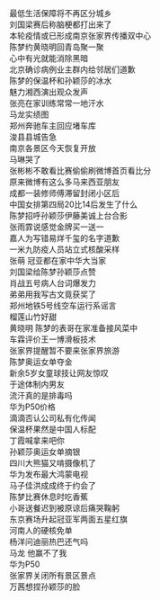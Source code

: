 最低生活保障将不再区分城乡  
刘国梁赛后称脑梗都打出来了  
本轮疫情或已形成南京张家界传播双中心  
陈梦约黄晓明回青岛聚一聚  
心中有光就能消除黑暗  
北京确诊病例业主群内给邻居们道歉  
陈梦的保温杯和孙颖莎的冰水  
魅力湘西演出观众发声  
张亮在家训练常常一地汗水  
马龙实绩图  
郑州奔驰车主回应堵车库  
浚县县城告急  
南京各景区今天恢复开放  
马琳哭了  
张彬彬不敢看比赛偷偷刷微博首页看比分  
原来微博有这么多马来西亚朋友  
成都一装修师傅滞留封闭小区后  
中国女排第四局20比14后发生了什么  
陈梦招呼孙颖莎伊藤美诚上台合影  
张雨霏说感觉金牌买一送一  
嘉人为写错易烊千玺的名字道歉  
一米九防疫人员站立式核酸采样  
张萌 冠亚都在家中华大当家  
刘国梁给陈梦孙颖莎点赞  
肖战五号病人台词爆发力  
弟弟用我写古文竟获奖了  
郑州地铁5号线空车运行系谣言  
榴莲山竹好甜  
黄晓明 陈梦的表哥在家准备接风菜中  
车霖评价王一博滑板技术  
张家界提醒暂不要来张家界旅游  
陈梦奥运女单夺金  
新余5岁女童球技让网友惊叹  
于途体制内男友  
流汗真的是排毒吗  
华为P50价格  
滴滴否认公司私有化传闻  
保温杯果然是中国人标配  
丁霞喊拿来吧你  
孙颖莎奥运女单摘银  
四川大熊猫又啃摄像机了  
华为发布最大鸿蒙电视  
马子佳洪成成终于约会了  
陈梦比赛休息时吃香蕉  
小哥送餐迟到被原谅后痛哭鞠躬  
东京赛场升起冠亚军两面五星红旗  
河南人的硬核免单  
杨洋问迪丽热巴还气吗  
马龙 他赢不了我  
华为P50  
张家界关闭所有景区景点  
万茜想捏孙颖莎的脸  
